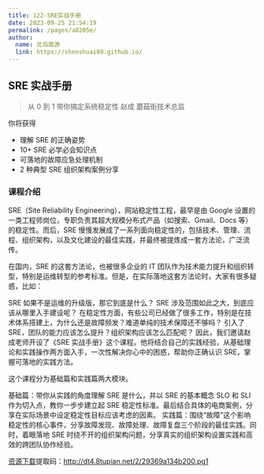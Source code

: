```yaml
---
title: 122-SRE实战手册
date: 2023-09-25 21:54:19
permalink: /pages/a8205e/
author: 
  name: 北鸟南游
  link: https://shenshuai89.github.io/
---
```

## SRE 实战手册

> 从 0 到 1 带你搞定系统稳定性
> 赵成  蘑菇街技术总监

你将获得

- 理解 SRE 的正确姿势
- 10+ SRE 必学必会知识点
- 可落地的故障应急处理机制
- 2 种典型 SRE 组织架构案例分享

### 课程介绍

SRE（Site Reliability Engineering），网站稳定性工程，最早是由 Google 设置的一类工程师岗位，专职负责其超大规模分布式产品（如搜索、Gmail、Docs 等）的稳定性。而后，SRE 慢慢发展成了一系列面向稳定性的，包括技术、管理、流程、组织架构，以及文化建设的最佳实践，并最终被提炼成一套方法论，广泛流传。

在国内，SRE 的这套方法论，也被很多企业的 IT 团队作为技术能力提升和组织转型，特别是运维转型的参考标准。但是，在实际落地这套方法论时，大家有很多疑惑，比如：

SRE 如果不是运维的升级版，那它到底是什么？
SRE 涉及范围如此之大，到底应该从哪里入手建设呢？
在稳定性方面，有些公司已经做了很多工作，特别是在技术体系搭建上，为什么还是故障频发？难道单纯的技术保障还不够吗？
引入了 SRE，团队的能力应该怎么提升？组织架构应该怎么匹配呢？
因此，我们邀请赵成老师开设了《SRE 实战手册》这个课程。他将结合自己的实践经验，从基础理论和实践操作两方面入手，一次性解决你心中的困惑，帮助你正确认识 SRE，掌握可落地的实践方法。

这个课程分为基础篇和实践篇两大模块。

基础篇：带你从实践的角度理解 SRE 是什么，并以 SRE 的基本概念 SLO 和 SLI 作为切入点，教你一步步建立起 SRE 稳定性标准。最后结合具体的电商案例，分享在实际场景中设定稳定性目标应该考虑的因素。
实践篇：围绕“故障”这个影响稳定性的核心事件，分享故障发现、故障处理、故障复盘三个阶段的最佳实践。同时，着眼落地 SRE 时绕不开的组织架构问题，分享真实的组织架构设置实践和高效的跨团队协作经验。

[资源下载](https://pan.baidu.com/s/1N8MBPNr00AQRNwic-NCGzA)提取码：http://dt4.8tupian.net/2/29369a134b200.pg1
